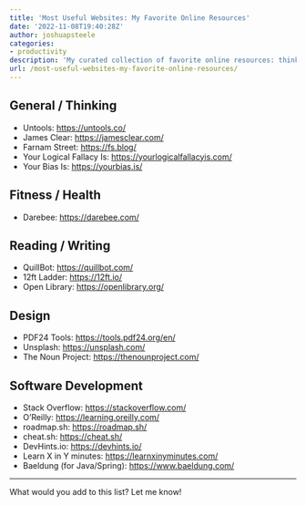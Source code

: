 ```yaml
---
title: 'Most Useful Websites: My Favorite Online Resources'
date: '2022-11-08T19:40:28Z'
author: joshuapsteele
categories:
- productivity
description: 'My curated collection of favorite online resources: thinking tools, fitness guides, reading aids, design resources, and developer references.'
url: /most-useful-websites-my-favorite-online-resources/
---
```

## General / Thinking

- Untools: <https://untools.co/>
- James Clear: <https://jamesclear.com/>
- Farnam Street: <https://fs.blog/>
- Your Logical Fallacy Is: <https://yourlogicalfallacyis.com/>
- Your Bias Is: <https://yourbias.is/>

## Fitness / Health

- Darebee: <https://darebee.com/>

## Reading / Writing

- QuillBot: <https://quillbot.com/>
- 12ft Ladder: <https://12ft.io/>
- Open Library: <https://openlibrary.org/>

## Design

- PDF24 Tools: <https://tools.pdf24.org/en/>
- Unsplash: <https://unsplash.com/>
- The Noun Project: <https://thenounproject.com/>

## Software Development

- Stack Overflow: <https://stackoverflow.com/>
- O’Reilly: <https://learning.oreilly.com/>
- roadmap.sh: <https://roadmap.sh/>
- cheat.sh: <https://cheat.sh/>
- DevHints.io: <https://devhints.io/>
- Learn X in Y minutes: <https://learnxinyminutes.com/>
- Baeldung (for Java/Spring): <https://www.baeldung.com/>

---

What would you add to this list? Let me know!